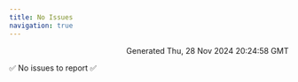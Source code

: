 ```yaml
---
title: No Issues
navigation: true
---
```


<p style="text-align:right;color:#cccs">
Generated Thu, 28 Nov 2024 20:24:58 GMT
</p>
<p>✅ No issues to report ✅</p>



